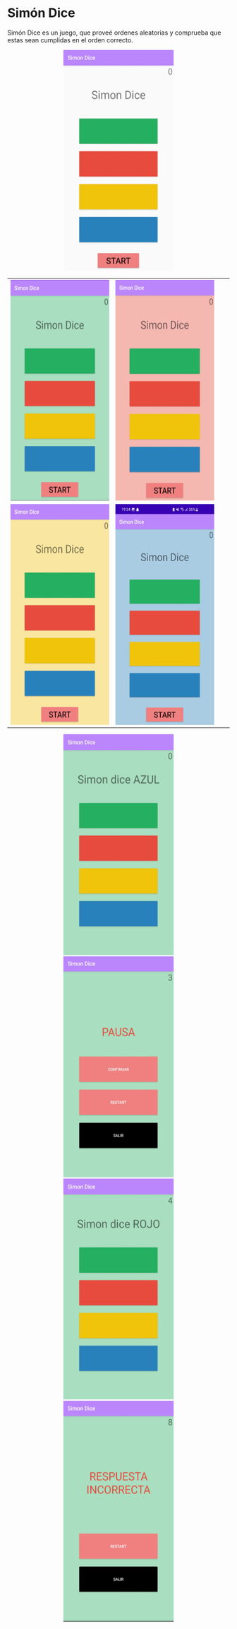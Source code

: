 # Simón Dice
Simón Dice es un juego, que proveé ordenes aleatorias y comprueba que estas sean cumplidas en el orden correcto.  


<center> <img alt="Imagen de Inicio del Juego" height="500" src="Inicio.jpg" title="Menú de inicio" width="250"/> </center>


|||||
|---|---|---|---|
|<img alt="Imagen de Inicio del Juego" height="500" src="Verde.jpg" title="Menú de inicio" width="250"/>|<img alt="Imagen de Inicio del Juego" height="500" src="Rojo.jpg" title="Menú de inicio" width="250"/>|  
|<img alt="Imagen de Inicio del Juego" height="500" src="Amarillo.jpg" title="Menú de inicio" width="250"/>|<img alt="Imagen de Inicio del Juego" height="500" src="Azul.jpg" title="Menú de inicio" width="250"/>|    


<center> <img alt="Imagen de Inicio del Juego" height="500" src="Instruccion.jpg" title="Menú de inicio" width="250"/> </center>  


<center> <img alt="Imagen de Inicio del Juego" height="500" src="MenuPausa.jpg" title="Menú de inicio" width="250"/> </center>  


<center> <img alt="Imagen de Inicio del Juego" height="500" src="MitadJuego.jpg" title="Menú de inicio" width="250"/> </center>  


<center> <img alt="Imagen de Inicio del Juego" height="500" src="MenuFinal.jpg" title="Menú de inicio" width="250"/> </center>  


